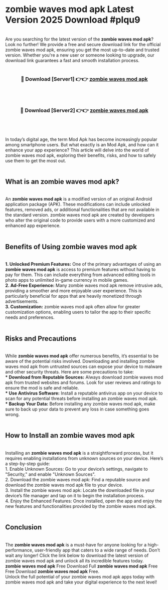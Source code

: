 # zombie waves mod apk Latest Version 2025 Download #plqu9<br>
<br>
Are you searching for the latest version of the <strong>zombie waves mod apk</strong>? Look no further! We provide a free and secure download link for the official zombie waves mod apk, ensuring you get the most up-to-date and trusted version. Whether you're a new user or someone looking to upgrade, our download link guarantees a fast and smooth installation process.
<br>
<br>
<div align="center">
<h3>🔴 Download [Server1] 👉👉 <a href="https://modyolo.store/zombie_waves_mod_apk">zombie waves mod apk</a></h3><br>
<br>
<h3>🔴 Download [Server2] 👉👉 <a href="https://modyolo.store/=zombie_waves_mod_apk">zombie waves mod apk</a></h3><br>
</div>
<br>
<br>
In today’s digital age, the term Mod Apk has become increasingly popular among smartphone users. But what exactly is an Mod Apk, and how can it enhance your app experience? This article will delve into the world of zombie waves mod apk, exploring their benefits, risks, and how to safely use them to get the most out.
<br>
<br>
<h2>What is an zombie waves mod apk?</h2>
<br>
An <strong>zombie waves mod apk</strong> is a modified version of an original Android application package (APK). These modifications can include unlocked features, removed ads, or additional functionalities that are not available in the standard version. zombie waves mod apk are created by developers who alter the original code to provide users with a more customized and enhanced app experience.
<br>
<br>
<h2>Benefits of Using zombie waves mod apk</h2>
<br>
<strong> 1. Unlocked Premium Features:</strong> One of the primary advantages of using an <strong>zombie waves mod apk</strong> is access to premium features without having to pay for them. This can include everything from advanced editing tools in photo apps to unlimited in-game currency in mobile games.
<br>
<strong> 2. Ad-Free Experience:</strong> Many zombie waves mod apk remove intrusive ads, providing a smoother and more enjoyable user experience. This is particularly beneficial for apps that are heavily monetized through advertisements.
<br>
<strong> 3. Customization:</strong> zombie waves mod apk often allow for greater customization options, enabling users to tailor the app to their specific needs and preferences.
<br>
<br>
<h2>Risks and Precautions</h2>
<br>
While <strong>zombie waves mod apk</strong> offer numerous benefits, it’s essential to be aware of the potential risks involved. Downloading and installing zombie waves mod apk from untrusted sources can expose your device to malware and other security threats. Here are some precautions to take:
<br>
<strong> * Download from Reputable Sources:</strong> Always download zombie waves mod apk from trusted websites and forums. Look for user reviews and ratings to ensure the mod is safe and reliable.
<br>
<strong> * Use Antivirus Software:</strong> Install a reputable antivirus app on your device to scan for any potential threats before installing an zombie waves mod apk.
<br>
<strong> * Backup Your Data:</strong> Before installing any zombie waves mod apk, make sure to back up your data to prevent any loss in case something goes wrong.
<br>
<br>
<h2>How to Install an zombie waves mod apk</h2>
<br>
Installing an <strong>zombie waves mod apk</strong> is a straightforward process, but it requires enabling installations from unknown sources on your device. Here’s a step-by-step guide:
<br>
 1. Enable Unknown Sources: Go to your device’s settings, navigate to "Security," and enable "Unknown Sources".
<br>
 2. Download the zombie waves mod apk: Find a reputable source and download the zombie waves mod apk file to your device.
<br>
 3. Install the zombie waves mod apk: Locate the downloaded file in your device’s file manager and tap on it to begin the installation process.
<br>
 4. Enjoy the Enhanced Features: Once installed, open the app and enjoy the new features and functionalities provided by the zombie waves mod apk.
<br>
<br>
<h2><strong>Conclusion</strong></h2>
<br>
The <strong>zombie waves mod apk</strong> is a must-have for anyone looking for a high-performance, user-friendly app that caters to a wide range of needs. Don’t wait any longer! Click the link below to download the latest version of zombie waves mod apk and unlock all its incredible features today.
<br>
<strong>zombie waves mod apk</strong> Free Download Full <strong>zombie waves mod apk</strong> Free Free Download <strong>zombie waves mod apk</strong> Free.
<br>
Unlock the full potential of your zombie waves mod apk apps today with zombie waves mod apk and take your digital experience to the next level!

